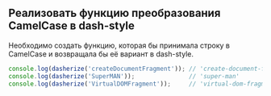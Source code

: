 ## Реализовать функцию преобразования CamelCase в dash-style

Необходимо создать функцию, которая бы принимала строку в CamelCase и возвращала бы её вариант в dash-style.

```js
console.log(dasherize('createDocumentFragment')); // 'create-document-fragment'
console.log(dasherize('SuperMAN'));               // 'super-man'
console.log(dasherize('VirtualDOMFragment'));     // 'virtual-dom-fragment'
```
